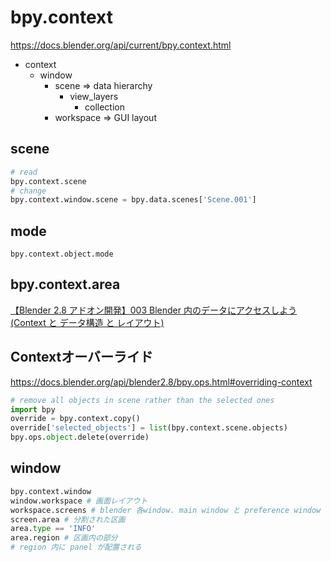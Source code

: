 # bpy.context

<https://docs.blender.org/api/current/bpy.context.html>

* context
    * window
        * scene => data hierarchy
            * view_layers
                * collection
        * workspace => GUI layout

## scene

```py
# read
bpy.context.scene
# change
bpy.context.window.scene = bpy.data.scenes['Scene.001']
```


## mode

`bpy.context.object.mode`

## bpy.context.area

[【Blender 2.8 アドオン開発】003 Blender 内のデータにアクセスしよう(Context と データ構造 と レイアウト) ](https://memoteu.hatenablog.com/entry/2019/04/02/041803)

## Contextオーバーライド

<https://docs.blender.org/api/blender2.8/bpy.ops.html#overriding-context>

```py
# remove all objects in scene rather than the selected ones
import bpy
override = bpy.context.copy()
override['selected_objects'] = list(bpy.context.scene.objects)
bpy.ops.object.delete(override)
```

## window

```py
bpy.context.window
window.workspace # 画面レイアウト
workspace.screens # blender 各window. main window と preference window など
screen.area # 分割された区画
area.type == 'INFO'
area.region # 区画内の部分
# region 内に panel が配置される
```
